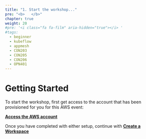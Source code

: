 ```yaml
---
title: "1. Start the workshop..."
pre: "<b>   </b>"
chapter: true
weight: 20
#pre: '<i class="fa fa-film" aria-hidden="true"></i> '
#tags:
  - beginner
  - kubeflow
  - appmesh
  - CON203
  - CON205
  - CON206
  - OPN401
---
```


# Getting Started

To start the workshop, first get access to the account that has been provisioned for you for this AWS event:

[**Access the AWS account**](/020_prerequisites/portal/)

Once you have completed with either setup, continue with [**Create a Workspace**](/020_prerequisites/workspace/)
